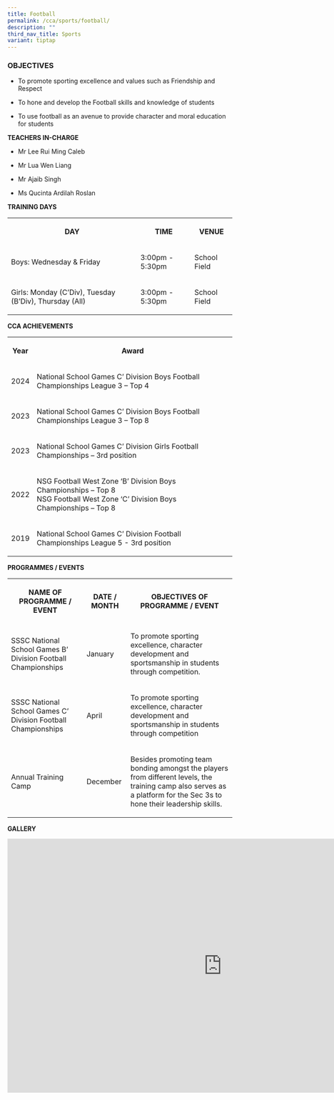 ```yaml
---
title: Football
permalink: /cca/sports/football/
description: ""
third_nav_title: Sports
variant: tiptap
---
```

<h3>OBJECTIVES</h3>
<ul data-tight="true" class="tight">
<li>
<p>To promote sporting excellence and values such as Friendship and Respect</p>
</li>
<li>
<p>To hone and develop the Football skills and knowledge of students</p>
</li>
<li>
<p>To use football as an avenue to provide character and moral education
for students</p>
</li>
</ul>
<p><strong>TEACHERS IN-CHARGE</strong>
</p>
<ul data-tight="true" class="tight">
<li>
<p>Mr Lee Rui Ming Caleb</p>
</li>
<li>
<p>Mr Lua Wen Liang</p>
</li>
<li>
<p>Mr Ajaib Singh</p>
</li>
<li>
<p>Ms Qucinta Ardilah Roslan</p>
</li>
</ul>
<p></p>
<p><strong>TRAINING DAYS</strong>
</p>
<table style="minWidth: 75px">
<colgroup>
<col>
<col>
<col>
</colgroup>
<tbody>
<tr>
<th rowspan="1" colspan="1">
<p>DAY</p>
</th>
<th rowspan="1" colspan="1">
<p>TIME</p>
</th>
<th rowspan="1" colspan="1">
<p>VENUE</p>
</th>
</tr>
<tr>
<td rowspan="1" colspan="1">
<p>Boys: Wednesday &amp; Friday</p>
</td>
<td rowspan="1" colspan="1">
<p>3:00pm - 5:30pm</p>
</td>
<td rowspan="1" colspan="1">
<p>School Field</p>
</td>
</tr>
<tr>
<td rowspan="1" colspan="1">
<p>Girls: Monday (C’Div), Tuesday (B’Div), Thursday (All)</p>
</td>
<td rowspan="1" colspan="1">
<p>3:00pm - 5:30pm</p>
</td>
<td rowspan="1" colspan="1">
<p>School Field</p>
</td>
</tr>
</tbody>
</table>
<p></p>
<p><strong>CCA ACHIEVEMENTS</strong>
</p>
<table style="minWidth: 50px">
<colgroup>
<col>
<col>
</colgroup>
<tbody>
<tr>
<th rowspan="1" colspan="1">
<p>Year</p>
</th>
<th rowspan="1" colspan="1">
<p>Award</p>
</th>
</tr>
<tr>
<td rowspan="1" colspan="1">
<p>2024</p>
</td>
<td rowspan="1" colspan="1">
<p>National School Games C’ Division Boys Football Championships League 3
– Top 4</p>
</td>
</tr>
<tr>
<td rowspan="1" colspan="1">
<p>2023</p>
</td>
<td rowspan="1" colspan="1">
<p>National School Games C’ Division Boys Football Championships League 3
– Top 8</p>
</td>
</tr>
<tr>
<td rowspan="1" colspan="1">
<p>2023</p>
</td>
<td rowspan="1" colspan="1">
<p>National School Games C’ Division Girls Football Championships – 3rd position</p>
</td>
</tr>
<tr>
<td rowspan="1" colspan="1">
<p>2022</p>
</td>
<td rowspan="1" colspan="1">
<p>NSG Football West Zone ‘B’ Division Boys Championships – Top 8
<br>NSG Football West Zone ‘C’ Division Boys Championships – Top 8</p>
</td>
</tr>
<tr>
<td rowspan="1" colspan="1">
<p>2019</p>
</td>
<td rowspan="1" colspan="1">
<p>National School Games C’ Division Football Championships League 5 - 3rd
position</p>
</td>
</tr>
</tbody>
</table>
<p></p>
<p><strong>PROGRAMMES / EVENTS</strong>
</p>
<table style="minWidth: 75px">
<colgroup>
<col>
<col>
<col>
</colgroup>
<tbody>
<tr>
<th rowspan="1" colspan="1">
<p>NAME OF PROGRAMME / EVENT</p>
</th>
<th rowspan="1" colspan="1">
<p>DATE / MONTH</p>
</th>
<th rowspan="1" colspan="1">
<p>OBJECTIVES OF PROGRAMME / EVENT</p>
</th>
</tr>
<tr>
<td rowspan="1" colspan="1">
<p>SSSC National School Games B’ Division Football Championships
<br>
</p>
</td>
<td rowspan="1" colspan="1">
<p>January</p>
</td>
<td rowspan="1" colspan="1">
<p>To promote sporting excellence, character development and sportsmanship
in students through competition.</p>
</td>
</tr>
<tr>
<td rowspan="1" colspan="1">
<p>SSSC National School Games C’ Division Football Championships</p>
</td>
<td rowspan="1" colspan="1">
<p>April</p>
</td>
<td rowspan="1" colspan="1">
<p>To promote sporting excellence, character development and sportsmanship
in students through competition</p>
</td>
</tr>
<tr>
<td rowspan="1" colspan="1">
<p>Annual Training Camp</p>
</td>
<td rowspan="1" colspan="1">
<p>December</p>
</td>
<td rowspan="1" colspan="1">
<p>Besides promoting team bonding amongst the players from different levels,
the training camp also serves as a platform for the Sec 3s to hone their
leadership skills.</p>
</td>
</tr>
</tbody>
</table>
<p></p>
<p><strong>GALLERY</strong>
</p>
<div class="iframe-wrapper">
<iframe height="569" width="960" allowfullscreen="true" frameborder="0" src="https://docs.google.com/presentation/d/e/2PACX-1vTzSrqtbFGId31aqucCGwQmrsu-0oFlW760fQCpb2jr8umq_3Y4Q1T_c-4Ejqd-EGJgKwCvdqHGy4Qa/embed?start=true&amp;loop=true&amp;delayms=3000"></iframe>
</div>
<p></p>
<p></p>